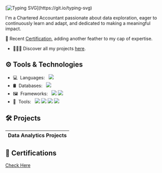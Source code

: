 [![Typing SVG](https://readme-typing-svg.herokuapp.com?color=56bff0&lines=Hi+👋🏾👩🏾‍💻,+I'm+Ibukun+%20Akinwale!)](https://git.io/typing-svg)

I'm a Chartered Accountant passionate about data exploration, eager to continuously learn and adapt, and dedicated to making a meaningful impact. 


🔭 Recent [Certification](https://www.credly.com/go/fQ38ZvVsk8dBbwtH8xPgWA), adding another feather to my cap of expertise.

- 👩🏽‍💻 Discover all my projects [here](https://github.com/ibukuntolulope?tab=repositories).


## ⚙ Tools & Technologies

- 💻&nbsp;&nbsp;Languages:&nbsp;&nbsp;&nbsp;[<img src="https://img.shields.io/badge/-Python-333333?style=flat&logo=python&logoColor=3776AB">](https://www.python.org/)&nbsp;
- 🛢&nbsp;&nbsp;Databases:&nbsp;&nbsp;&nbsp;[<img src="https://img.shields.io/badge/-MySQL-333333?style=flat&logo=mysql&logoColor=4479A1">](https://www.mysql.com/)&nbsp;
- 🖼&nbsp;&nbsp;Frameworks:&nbsp;&nbsp;&nbsp;[<img src="https://img.shields.io/badge/-Pandas-333333?style=flat&logo=pandas&logoColor=150458">](https://pandas.pydata.org/)&nbsp;[<img src="https://img.shields.io/badge/-NumPy-333333?style=flat&logo=numpy&logoColor=013243">](https://numpy.org/)
&nbsp;
- 🔧&nbsp;&nbsp;Tools:&nbsp;&nbsp;&nbsp;[<img src="http://img.shields.io/badge/-GitHub-333333?style=flat&logo=github&logoColor=FFFFFF">](https://github.com/)&nbsp;[<img src="http://img.shields.io/badge/-VS%20Code-333333?style=flat&logo=visual%20studio%20code&logoColor=007ACC">](https://code.visualstudio.com/)&nbsp;[<img src="https://img.shields.io/badge/-Tableau-333333?style=flat&logo=tableau&logoColor=E97627">](https://www.tableau.com/)&nbsp;[<img src="https://img.shields.io/badge/-Jupyter-333333?style=flat&logo=jupyter&logoColor=F37626">](https://jupyter.org/)&nbsp;


## 🛠️ Projects

| Data Analytics Projects |
|-------------------------|


## 📜 Certifications

[Check Here](https://www.credly.com/users/akinwale-ibukunoluwa/badges?sort=-state_updated_at&page=1) 
